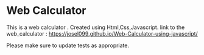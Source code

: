 # Web Calculator

This is  a web calculator .
Created using  Html,Css,Javascript.
link to the web_calculator :  https://josel099.github.io/Web-Calculator-using-javascript/




Please make sure to update tests as appropriate.
